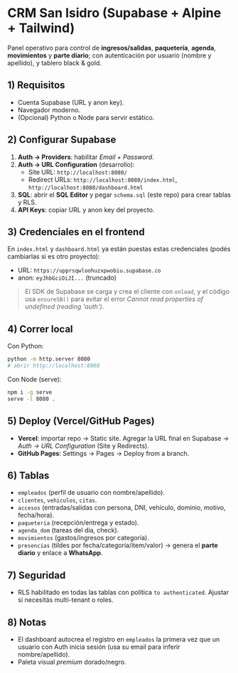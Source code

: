 # CRM San Isidro (Supabase + Alpine + Tailwind)

Panel operativo para control de **ingresos/salidas**, **paquetería**, **agenda**, **movimientos** y **parte diario**; con autenticación por usuario (nombre y apellido), y tablero black & gold.

## 1) Requisitos
- Cuenta Supabase (URL y anon key).
- Navegador moderno.
- (Opcional) Python o Node para servir estático.

## 2) Configurar Supabase
1. **Auth → Providers**: habilitar *Email + Password*.
2. **Auth → URL Configuration** (desarrollo):
   - Site URL: `http://localhost:8080/`
   - Redirect URLs: `http://localhost:8080/index.html`, `http://localhost:8080/dashboard.html`
3. **SQL**: abrir el **SQL Editor** y pegar `schema.sql` (este repo) para crear tablas y RLS.
4. **API Keys**: copiar URL y anon key del proyecto.

## 3) Credenciales en el frontend
En `index.html` y `dashboard.html` ya están puestas estas credenciales (podés cambiarlas si es otro proyecto):
- URL: `https://upprsqwloohuzxpwobiu.supabase.co`
- anon: `eyJhbGciOiJI...` (truncado)

> El SDK de Supabase se carga y crea el cliente con `onload`, y el código usa `ensureSB()` para evitar el error *Cannot read properties of undefined (reading 'auth')*.

## 4) Correr local
Con Python:
```bash
python -m http.server 8080
# abrir http://localhost:8080
```

Con Node (serve):
```bash
npm i -g serve
serve -l 8080 .
```

## 5) Deploy (Vercel/GitHub Pages)
- **Vercel**: importar repo → Static site. Agregar la URL final en Supabase → *Auth → URL Configuration* (Site y Redirects).
- **GitHub Pages**: Settings → Pages → Deploy from a branch.

## 6) Tablas
- `empleados` (perfil de usuario con nombre/apellido).
- `clientes`, `vehiculos`, `citas`.
- `accesos` (entradas/salidas con persona, DNI, vehículo, dominio, motivo, fecha/hora).
- `paqueteria` (recepción/entrega y estado).
- `agenda_dom` (tareas del día, check).
- `movimientos` (gastos/ingresos por categoría).
- `presencias` (tildes por fecha/categoría/item/valor) → genera el **parte diario** y enlace a **WhatsApp**.

## 7) Seguridad
- RLS habilitado en todas las tablas con política `to authenticated`. Ajustar si necesitás multi-tenant o roles.

## 8) Notas
- El dashboard autocrea el registro en `empleados` la primera vez que un usuario con Auth inicia sesión (usa su email para inferir nombre/apellido).
- Paleta visual *premium* dorado/negro.
